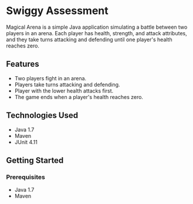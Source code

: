 # Swiggy Assessment

Magical Arena is a simple Java application simulating a battle between two players in an arena. Each player has health, strength, and attack attributes, and they take turns attacking and defending until one player's health reaches zero.

## Features

- Two players fight in an arena.
- Players take turns attacking and defending.
- Player with the lower health attacks first.
- The game ends when a player's health reaches zero.

## Technologies Used

- Java 1.7
- Maven
- JUnit 4.11

## Getting Started

### Prerequisites

- Java 1.7
- Maven


